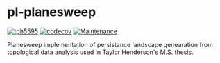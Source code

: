 # pl-planesweep
[![tph5595](https://circleci.com/gh/tph5595/pl-planesweep.svg?style=shield)](https://circleci.com/gh/tph5595/pl-planesweep)
[![codecov](https://codecov.io/gh/tph5595/pl-planesweep/branch/main/graph/badge.svg?token=T07I42629A)](https://codecov.io/gh/tph5595/pl-planesweep)
[![Maintenance](https://img.shields.io/badge/Maintained%3F-yes-green.svg)](https://GitHub.com/Naereen/StrapDown.js/graphs/commit-activity)

Planesweep implementation of persistance landscape genearation from topological data analysis used in Taylor Henderson's M.S. thesis.
